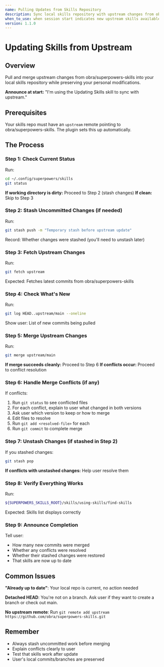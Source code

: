 ```yaml
---
name: Pulling Updates from Skills Repository
description: Sync local skills repository with upstream changes from obra/superpowers-skills
when_to_use: when session start indicates new upstream skills available, or when manually updating to latest versions
version: 1.1.0
---
```


# Updating Skills from Upstream

## Overview

Pull and merge upstream changes from obra/superpowers-skills into your local skills repository while preserving your personal modifications.

**Announce at start:** "I'm using the Updating Skills skill to sync with upstream."

## Prerequisites

Your skills repo must have an `upstream` remote pointing to obra/superpowers-skills. The plugin sets this up automatically.

## The Process

### Step 1: Check Current Status

Run:
```bash
cd ~/.config/superpowers/skills
git status
```

**If working directory is dirty:** Proceed to Step 2 (stash changes)
**If clean:** Skip to Step 3

### Step 2: Stash Uncommitted Changes (if needed)

Run:
```bash
git stash push -m "Temporary stash before upstream update"
```

Record: Whether changes were stashed (you'll need to unstash later)

### Step 3: Fetch Upstream Changes

Run:
```bash
git fetch upstream
```

Expected: Fetches latest commits from obra/superpowers-skills

### Step 4: Check What's New

Run:
```bash
git log HEAD..upstream/main --oneline
```

Show user: List of new commits being pulled

### Step 5: Merge Upstream Changes

Run:
```bash
git merge upstream/main
```

**If merge succeeds cleanly:** Proceed to Step 6
**If conflicts occur:** Proceed to conflict resolution

### Step 6: Handle Merge Conflicts (if any)

If conflicts:
1. Run `git status` to see conflicted files
2. For each conflict, explain to user what changed in both versions
3. Ask user which version to keep or how to merge
4. Edit files to resolve
5. Run `git add <resolved-file>` for each
6. Run `git commit` to complete merge

### Step 7: Unstash Changes (if stashed in Step 2)

If you stashed changes:
```bash
git stash pop
```

**If conflicts with unstashed changes:** Help user resolve them

### Step 8: Verify Everything Works

Run:
```bash
${SUPERPOWERS_SKILLS_ROOT}/skills/using-skills/find-skills
```

Expected: Skills list displays correctly

### Step 9: Announce Completion

Tell user:
- How many new commits were merged
- Whether any conflicts were resolved
- Whether their stashed changes were restored
- That skills are now up to date

## Common Issues

**"Already up to date"**: Your local repo is current, no action needed

**Detached HEAD**: You're not on a branch. Ask user if they want to create a branch or check out main.

**No upstream remote**: Run `git remote add upstream https://github.com/obra/superpowers-skills.git`

## Remember

- Always stash uncommitted work before merging
- Explain conflicts clearly to user
- Test that skills work after update
- User's local commits/branches are preserved
